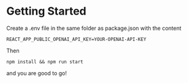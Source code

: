 # Getting Started

Create a .env file in the same folder as package.json with the content

```
REACT_APP_PUBLIC_OPENAI_API_KEY=YOUR-OPENAI-API-KEY
```

Then

```
npm install && npm run start
```

and you are good to go!
